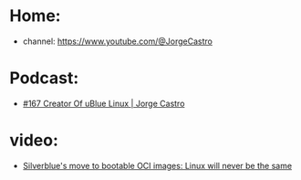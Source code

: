 # Home:
- channel: https://www.youtube.com/@JorgeCastro

# Podcast:
- [#167 Creator Of uBlue Linux | Jorge Castro](https://youtu.be/PNEbSP81KH4)

# video:
- [Silverblue's move to bootable OCI images: Linux will never be the same](https://youtu.be/X8h304Jp9N8)
